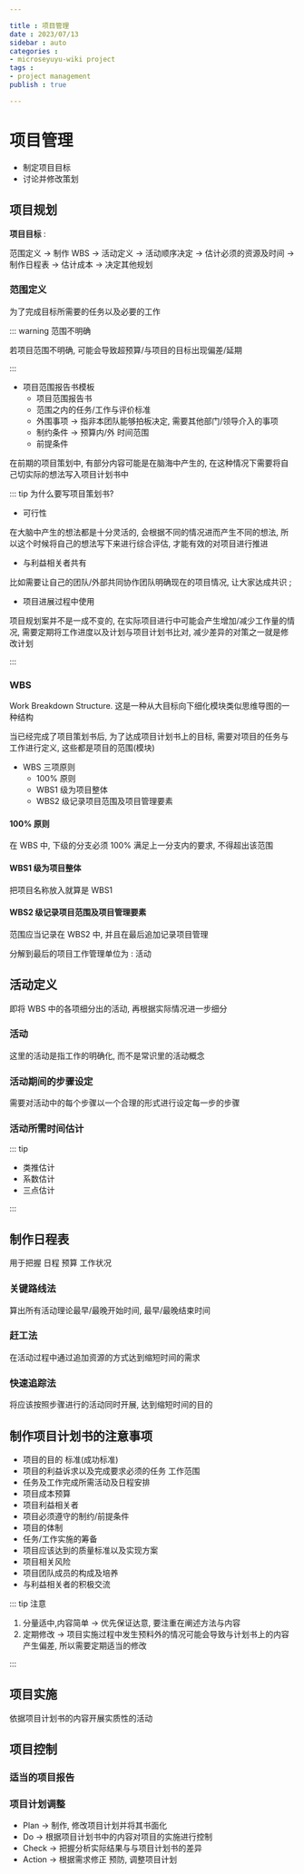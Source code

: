 ```yaml
---

title : 项目管理
date : 2023/07/13
sidebar : auto
categories : 
- microseyuyu-wiki project
tags : 
- project management
publish : true

---
```


# 项目管理

- 制定项目目标
- 讨论并修改策划

## 项目规划

**项目目标** : 

范围定义 -> 制作 WBS -> 活动定义 -> 活动顺序决定 -> 估计必须的资源及时间 -> 制作日程表 -> 估计成本 -> 决定其他规划

### 范围定义

为了完成目标所需要的任务以及必要的工作

::: warning 范围不明确

若项目范围不明确, 可能会导致超预算/与项目的目标出现偏差/延期

:::

- 项目范围报告书模板
  - 项目范围报告书
  - 范围之内的任务/工作与评价标准 
  - 外围事项 -> 指非本团队能够拍板决定, 需要其他部门/领导介入的事项
  - 制约条件 -> 预算内/外 时间范围
  - 前提条件

在前期的项目策划中, 有部分内容可能是在脑海中产生的, 在这种情况下需要将自己切实际的想法写入项目计划书中

::: tip 为什么要写项目策划书?

- 可行性

在大脑中产生的想法都是十分灵活的, 会根据不同的情况进而产生不同的想法, 所以这个时候将自己的想法写下来进行综合评估, 才能有效的对项目进行推进

- 与利益相关者共有

比如需要让自己的团队/外部共同协作团队明确现在的项目情况, 让大家达成共识 ;

- 项目进展过程中使用

项目规划案并不是一成不变的, 在实际项目进行中可能会产生增加/减少工作量的情况, 需要定期将工作进度以及计划与项目计划书比对, 减少差异的对策之一就是修改计划

:::

### WBS

Work Breakdown Structure.  这是一种从大目标向下细化模块类似思维导图的一种结构

当已经完成了项目策划书后, 为了达成项目计划书上的目标, 需要对项目的任务与工作进行定义, 这些都是项目的范围(模块)

- WBS 三项原则
  - 100% 原则
  - WBS1 级为项目整体
  - WBS2 级记录项目范围及项目管理要素

#### 100% 原则

在 WBS 中, 下级的分支必须 100% 满足上一分支内的要求, 不得超出该范围

#### WBS1 级为项目整体

把项目名称放入就算是 WBS1

#### WBS2 级记录项目范围及项目管理要素

范围应当记录在 WBS2 中, 并且在最后追加记录项目管理

分解到最后的项目工作管理单位为 : 活动

## 活动定义

即将 WBS 中的各项细分出的活动, 再根据实际情况进一步细分

### 活动

这里的活动是指工作的明确化, 而不是常识里的活动概念

### 活动期间的步骤设定

需要对活动中的每个步骤以一个合理的形式进行设定每一步的步骤

### 活动所需时间估计

::: tip 

- 类推估计
- 系数估计
- 三点估计

:::

## 制作日程表

用于把握 日程 预算 工作状况

### 关键路线法

算出所有活动理论最早/最晚开始时间, 最早/最晚结束时间

### 赶工法

在活动过程中通过追加资源的方式达到缩短时间的需求

### 快速追踪法

将应该按照步骤进行的活动同时开展, 达到缩短时间的目的

## 制作项目计划书的注意事项

- 项目的目的 标准(成功标准)
- 项目的利益诉求以及完成要求必须的任务 工作范围
- 任务及工作完成所需活动及日程安排
- 项目成本预算
- 项目利益相关者
- 项目必须遵守的制约/前提条件
- 项目的体制
- 任务/工作实施的筹备
- 项目应该达到的质量标准以及实现方案
- 项目相关风险
- 项目团队成员的构成及培养
- 与利益相关者的积极交流

::: tip 注意

1. 分量适中,内容简单 -> 优先保证达意, 要注重在阐述方法与内容
2. 定期修改 -> 项目实施过程中发生预料外的情况可能会导致与计划书上的内容产生偏差, 所以需要定期适当的修改

:::

## 项目实施

依据项目计划书的内容开展实质性的活动

## 项目控制

### 适当的项目报告

### 项目计划调整

- Plan -> 制作, 修改项目计划并将其书面化
- Do -> 根据项目计划书中的内容对项目的实施进行控制
- Check -> 把握分析实际结果与与项目计划书的差异
- Action -> 根据需求修正 预防, 调整项目计划
